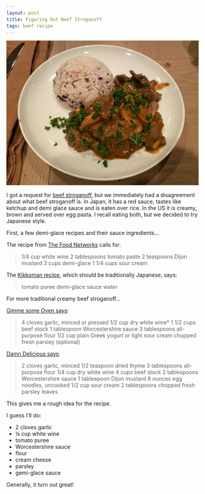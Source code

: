```yaml
---
layout: post
title: Figuring Out Beef Stroganoff
tags: beef recipe
---
```

![Beef Stroganoff](/images/beef-stroganoff.jpeg)

I got a request for [beef stroganoff](https://en.wikipedia.org/wiki/Beef_Stroganoff), but we immediately had a disagreement about what beef stroganoff is. In Japan, it has a red sauce, tastes like ketchup and demi glace sauce and is eaten over rice. In the US it is creamy, brown and served over egg pasta. I recall eating both, but we decided to try Japanese style.

First, a few demi-glace recipes and their sauce ingredients...

The recipe from [The Food Networks](https://www.foodnetwork.com/recipes/beef-stroganoff-recipe3-1941593) calls for:

> 1/4 cup white wine
> 2 tablespoons tomato paste
> 2 teaspoons Dijon mustard
> 3 cups demi-glace
> 1 1/4 cups sour cream

The [Kikkoman recipe](https://www.kikkoman.com/en/cookbook/search/recipe/00000115/index.html), which should be traditionally Japanese, says:

>  tomato puree	
>  demi-glace sauce	
>  water

For more traditional creamy beef stroganoff...

[Gimme some Oven says](https://www.gimmesomeoven.com/easy-beef-stroganoff-recipe/):

> 4 cloves garlic, minced or pressed
> 1/2 cup dry white wine*
> 1 1/2 cups beef stock
> 1 tablespoon Worcestershire sauce
> 3 tablespoons all-purpose flour
> 1/2 cup plain Greek yogurt or light sour cream
> chopped fresh parsley (optional)

[Damn Delicious says](https://damndelicious.net/2019/04/08/one-pot-beef-stroganoff/):

> 2 cloves garlic, minced
> 1/2 teaspoon dried thyme
> 3 tablespoons all-purpose flour
> 1/4 cup dry white wine
> 4 cups beef stock
> 2 tablespoons Worcestershire sauce
> 1 tablespoon Dijon mustard
> 8 ounces egg noodles, uncooked
> 1/2 cup sour cream
> 2 tablespoons chopped fresh parsley leaves

This gives me a rough idea for the recipe.

I guess I'll do:

- 2 cloves garlic
- ¼ cup white wine
- tomato puree
- Worcestershire sauce
- flour
- cream cheese
- parsley
- gemi-glace sauce

Generally, it turn out great!